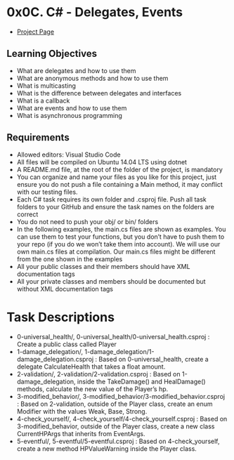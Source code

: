 # 0x0C. C# - Delegates, Events
- [Project Page](https://intranet.hbtn.io/projects/486)

## Learning Objectives
- What are delegates and how to use them
- What are anonymous methods and how to use them
- What is multicasting
- What is the difference between delegates and interfaces
- What is a callback
- What are events and how to use them
- What is asynchronous programming

## Requirements
- Allowed editors: Visual Studio Code
- All files will be compiled on Ubuntu 14.04 LTS using dotnet
- A README.md file, at the root of the folder of the project, is mandatory
- You can organize and name your files as you like for this project, just ensure you do not push a file containing a Main method, it may conflict with our testing files.
- Each C# task requires its own folder and .csproj file. Push all task folders to your GitHub and ensure the task names on the folders are correct
- You do not need to push your obj/ or bin/ folders
- In the following examples, the main.cs files are shown as examples. You can use them to test your functions, but you don’t have to push them to your repo (if you do we won’t take them into account). We will use our own main.cs files at compilation. Our main.cs files might be different from the one shown in the examples
- All your public classes and their members should have XML documentation tags
- All your private classes and members should be documented but without XML documentation tags

# Task Descriptions
- 0-universal_health/, 0-universal_health/0-universal_health.csproj : Create a public class called Player
- 1-damage_delegation/, 1-damage_delegation/1-damage_delegation.csproj : Based on 0-universal_health, create a delegate CalculateHealth that takes a float amount.
- 2-validation/, 2-validation/2-validation.csproj : Based on 1-damage_delegation, inside the TakeDamage() and HealDamage() methods, calculate the new value of the Player’s hp.
- 3-modified_behavior/, 3-modified_behavior/3-modified_behavior.csproj : Based on 2-validation, outside of the Player class, create an enum Modifier with the values Weak, Base, Strong.
- 4-check_yourself/, 4-check_yourself/4-check_yourself.csproj : Based on 3-modified_behavior, outside of the Player class, create a new class CurrentHPArgs that inherits from EventArgs.
- 5-eventful/, 5-eventful/5-eventful.csproj : Based on 4-check_yourself, create a new method HPValueWarning inside the Player class.
